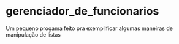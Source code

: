 # gerenciador_de_funcionarios
Um pequeno progama feito pra exemplificar algumas maneiras de manipulação de listas
